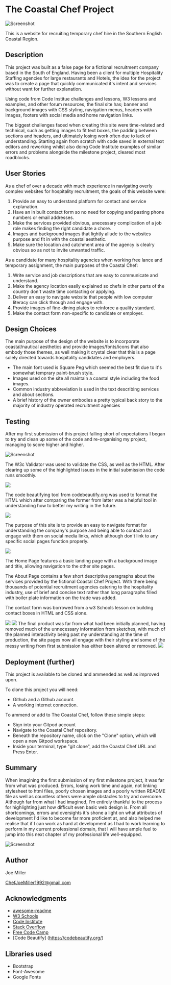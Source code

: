 # The Coastal Chef Project

![Screenshot](coastal-chef-header-image.png)

This is a website for recruiting temporary chef hire in the Southern English Coastal Region.

## Description

This project was built as a false page for a fictional recruitment company based in the South of England. 
Having been a client for multiple Hospitality Staffing agencies for large restaurants and Hotels, the idea for the 
project was to create a page that quickly communicated it's intent and services without want for further explanation.

Using code from Code Institue challenges and lessons, W3 lessons and examples, and other forum resources, the final site has; 
banner and background images with CSS styling, navigation menus, headers with images, footers with social media and home navigation links.

The biggest challenges faced when creating this site were time-related and technical, such as getting images to fit text boxes, the padding between sections and headers, and ultimately losing work often due to lack of understanding. Starting again from scratch with code saved in external text editors and reworking whilst also doing Code Institute examples of similar errors and problems alongside the milestone project, cleared most roadblocks.

## User Stories

As a chef of over a decade with much experience in navigating overly complex websites for hospitality recruitment, the goals of this website were:

1. Provide an easy to understand platform for contact and service explanation.
2. Have an in built contact form so no need for copying and pasting phone numbers or email addresses.
3. Make the services provided obvious, unecessary complication of a job role makes finding the right candidate a chore.
4. Images and background images that lightly allude to the websites purpose and fit in with the coastal aesthetic.
5. Make sure the location and catchment area of the agency is clealry obvious so as not to invite unwanted traffic.

As a candidate for many hospitality agencies when working free lance and temporary assignment, the main purposes of the Coastal Chef:

1. Write service and job descriptions that are easy to communicate and understand.
2. Make the agency location easily explained so chefs in other parts of the country don't waste time contacting or applying.
3. Deliver an easy to navigate website that people with low computer literacy can click through and engage with.
4. Provide images of fine-dining plates to reinforce a quality standard.
5. Make the contact form non-specific to candidate or employer. 

## Design Choices

The main purpose of the design of the website is to incorporate coastal/nautical aesthetics and provide images/fonts/icons that also embody those themes, as well making it crystal clear that this is a page solely directed towards hospitality candidates and employers.

* The main font used is Square Peg which seemed the best fit due to it's somewhat temprary paint-brush style.
* Images used on the site all maintain a coastal style including the food images.
* Common industry abbreviation is used in the text describing services and about sections.
* A brief history of the owner embodies a pretty typical back story to the majority of industry operated recruitment agencies

## Testing

After my first submission of this project falling short of expectations I began to try and clean up some of the code and re-organising my project, managing to score higher and higher.

![Screenshot](light-house-screenshot-1.png)

The W3c Validator was used to validate the CSS, as well as the HTML. After clearing up some of the highlighted issues in the initial submission the code runs smoothly.  

<img src="w3c-validator-screenshot.png"/>


The code beautifying tool from codebeautify.org was used to format the HTML which after comparing the former from latter was a helpful tool in understanding how to better my writing in the future.


<img src="html-formatter-screenshot.png"/>

The purpose of this site is to provide an easy to navigate format for understanding the company's purpose and being able to contact and engage with them on social media links, which although don't link to any specific social pages function properly.

<img src="social-link-screenshot.png"/>

The Home Page features a basic landing page with a background image and title, allowing navigation
to the other site pages. 

The About Page contains a few short descriptive paragraphs about the services provided by the fictional Coastal Chef Project.
With there being thousands of potential recruitment agencies catering to the hospitality industry, use of brief and concise text 
rather than long paragraphs filled with boiler plate information on the trade was added.

The contact form was borrowed from a w3 Schools lesson on building contact boxes in HTML and CSS alone. 

<img src="contact-form-screenshot.png"/>

<img src="image.png"/>
The final product was far from what had been initially planned, having removed much of the unnecessary information from sketches, with much of the planned interactivity being past my understanding at the time of production, the site pages now all engage with their styling and some of the messy writing from first submission has either been altered or removed. 


<img src="wireframe-screenshot.png"/>

## Deployment (further)

This project is available to be cloned and ammended as well as improved upon.

To clone this project you will need:

* Github and a Github account.
* A working internet connection.

To ammend or add to The Coastal Chef, follow these simple steps:

* Sign into your Gitpod account
* Navigate to the Coastal Chef repository.
* Beneath the repository name, click on the "Clone" option, which will open a new Gitpod workspace.
* Inside your terminal, type "git clone", add the Coastal Chef URL and Press Enter.
 



## Summary

When imagining the first submission of my first milestone project, it was far from what was produced. Errors, losing work time and again, not linking stylesheet to html files, poorly chosen images and a poorly written README file as well as countless others were ample obstacles to try and overcome. Although far from what I had imagined, I'm entirely thankful to the process for highlighting just how difficult even basic web design is. From all shortcomings, errors and oversights it's shone a light on what attributes of development I'd like to become far more proficient at, and also helped me realise that if I can work as hard at development as I had to work learning to perform in my current professional domain, that I will have ample fuel to jump into this next chapter of my professional life well-equipped.   

![Screenshot](coastal-chef-header-image.png)



## Author


Joe Miller  

ChefJoeMiller1992@gmail.com

## Acknowledgments

* [awesome-readme](https://github.com/matiassingers/awesome-readme)
* [W3 Schools](https://www.w3schools.com/css)
* [Code Institute](https://learn.codeinstitute.net/)
* [Stack Overflow](https://stackoverflow.com/questions)
* [Free Code Camp](https://www.freecodecamp.org/)
* [Code Beautify] (https://codebeautify.org/)


## Libraries used
* Bootstrap
* Font-Awesome
* Google Fonts

